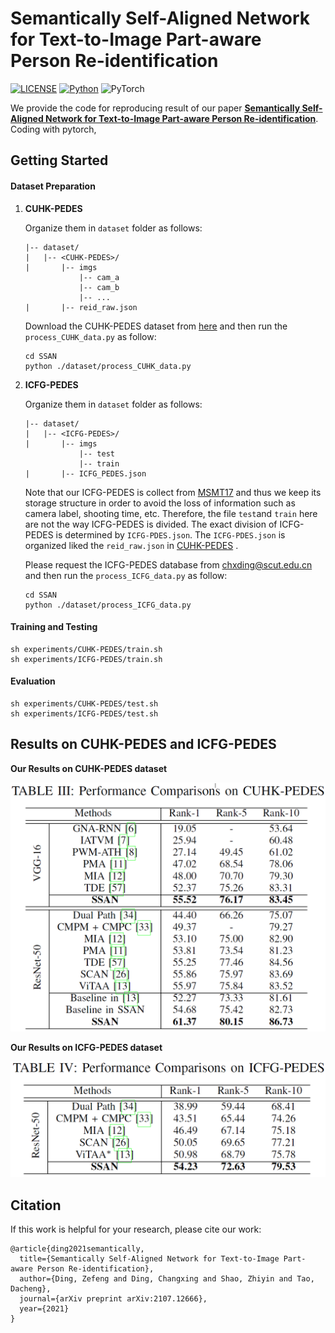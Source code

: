 # Semantically Self-Aligned Network for Text-to-Image Part-aware Person Re-identification

[![LICENSE](https://img.shields.io/badge/license-MIT-green)](https://github.com/taksau/GPS-Net/blob/master/LICENSE)
[![Python](https://img.shields.io/badge/python-3.7-blue.svg)](https://www.python.org/)
![PyTorch](https://img.shields.io/badge/pytorch-1.5.0-%237732a8) 

We provide the code for reproducing result of our  paper [**Semantically Self-Aligned Network for Text-to-Image Part-aware Person Re-identification**](https://arxiv.org/pdf/2107.12666.pdf). Coding with pytorch,

## Getting Started
#### Dataset Preparation

1. **CUHK-PEDES**

   Organize them in `dataset` folder as follows:
       

   ~~~
   |-- dataset/
   |   |-- <CUHK-PEDES>/
   |       |-- imgs
               |-- cam_a
               |-- cam_b
               |-- ...
   |       |-- reid_raw.json
   
   ~~~

   Download the CUHK-PEDES dataset from [here](https://github.com/ShuangLI59/Person-Search-with-Natural-Language-Description) and then run the `process_CUHK_data.py` as follow:

   ~~~
   cd SSAN
   python ./dataset/process_CUHK_data.py
   ~~~

2. **ICFG-PEDES**

   Organize them in `dataset` folder as follows:

   ~~~
   |-- dataset/
   |   |-- <ICFG-PEDES>/
   |       |-- imgs
               |-- test
               |-- train 
   |       |-- ICFG_PEDES.json
   
   ~~~

   Note that our  ICFG-PEDES is collect from [MSMT17](https://github.com/pkuvmc/PTGAN) and thus we keep its storage structure in order to avoid the loss of information such as camera label, shooting time, etc. Therefore, the file `test`and `train` here are not the way ICFG-PEDES is divided. The exact division of ICFG-PEDES is determined by `ICFG-PDES.json`. The `ICFG-PDES.json` is organized liked the `reid_raw.json` in [CUHK-PEDES](https://github.com/ShuangLI59/Person-Search-with-Natural-Language-Description) .

   Please request the ICFG-PEDES database from [chxding@scut.edu.cn](mailto:chxding@scut.edu.cn) and then run the `process_ICFG_data.py` as follow:

   ~~~
   cd SSAN
   python ./dataset/process_ICFG_data.py
   ~~~

#### Training and Testing
~~~
sh experiments/CUHK-PEDES/train.sh 
sh experiments/ICFG-PEDES/train.sh 
~~~
#### Evaluation
~~~
sh experiments/CUHK-PEDES/test.sh 
sh experiments/ICFG-PEDES/test.sh 
~~~

## Results on CUHK-PEDES and ICFG-PEDES

**Our Results on CUHK-PEDES dataset**

<img src="./figure/CUHK-PEDES_result.GIF">

**Our Results on ICFG-PEDES dataset**

<img src="./figure/ICFG-PEDES_result.GIF"/>

## Citation

If this work is helpful for your research, please cite our work:

~~~
@article{ding2021semantically,
  title={Semantically Self-Aligned Network for Text-to-Image Part-aware Person Re-identification},
  author={Ding, Zefeng and Ding, Changxing and Shao, Zhiyin and Tao, Dacheng},
  journal={arXiv preprint arXiv:2107.12666},
  year={2021}
}
~~~
